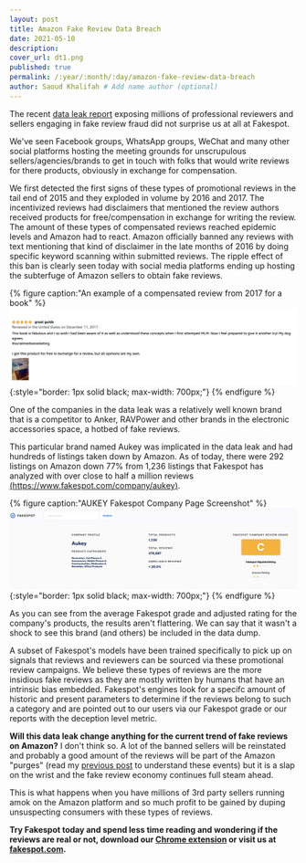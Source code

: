 ```yaml
---
layout: post
title: Amazon Fake Review Data Breach
date: 2021-05-10
description: 
cover_url: dt1.png
published: true
permalink: /:year/:month/:day/amazon-fake-review-data-breach
author: Saoud Khalifah # Add name author (optional)
---
```


The recent [data leak report](https://www.safetydetectives.com/blog/amazon-reviews-leak-report/) exposing millions of professional reviewers and sellers engaging in fake review fraud did not surprise us at all at Fakespot. 

We've seen Facebook groups, WhatsApp groups, WeChat and many other social platforms hosting the meeting grounds for unscrupulous sellers/agencies/brands to get in touch with folks that would write reviews for there products, obviously in exchange for compensation. 

We first detected the first signs of these types of promotional reviews in the tail end of 2015 and they exploded in volume by 2016 and 2017. The incentivized reviews had disclaimers that mentioned the review authors received products for free/compensation in exchange for writing the review. The amount of these types of compensated reviews reached epidemic levels and Amazon had to react. Amazon officially banned any reviews with text mentioning that kind of disclaimer in the late months of 2016 by doing specific keyword scanning within submitted reviews. The ripple effect of this ban is clearly seen today with social media platforms ending up hosting the subterfuge of Amazon sellers to obtain fake reviews.


{% figure caption:"An example of a compensated review from 2017 for a book" %}
![An example of a compensated review from 2017 for a book](/assets/img/compensated_review.png){:style="border: 1px solid black; max-width: 700px;"}
{% endfigure %}


One of the companies in the data leak was a relatively well known brand that is a competitor to Anker, RAVPower and other brands in the electronic accessories space, a hotbed of fake reviews. 

This particular brand named Aukey was implicated in the data leak and had hundreds of listings taken down by Amazon. As of today, there were 292 listings on Amazon down 77% from 1,236 listings that Fakespot has analyzed with over close to half a million reviews [(https://www.fakespot.com/company/aukey)](https://www.fakespot.com/company/aukey).

{% figure caption:"AUKEY Fakespot Company Page Screenshot" %}
![AUKEY Fakespot Company Page Screenshot](/assets/img/auk.png){:style="border: 1px solid black; max-width: 700px;"}
{% endfigure %}

As you can see from the average Fakespot grade and adjusted rating for the company's products, the results aren't flattering. We can say that it wasn't a shock to see this brand (and others) be included in the data dump.

A subset  of Fakespot's models have been trained specifically to pick up on signals that reviews and reviewers can be sourced via these promotional review campaigns. We believe these types of reviews are the more insidious fake reviews as they are mostly written by humans that have an intrinsic bias embedded. Fakespot's engines look for a specifc amount of historic and present parameters to determine if the reviews belong to such a category and are pointed out to our users via our Fakespot grade or our reports with the deception level metric.

**Will this data leak change anything for the current trend of fake reviews on Amazon?** I don't think so. A lot of the banned sellers will be reinstated and probably a good amount of the reviews will be part of the Amazon "purges" (read my [previous post](https://saoudkhalifah.com/2020/10/19/lets-talk-about-fake-reviews-part-1) to understand these events) but it is a slap on the wrist and the fake review economy continues full steam ahead. 

This is what happens when you have millions of 3rd party sellers running amok on the Amazon platform and so much profit to be gained by duping unsuspecting consumers with these types of reviews.

**Try Fakespot today and spend less time reading and wondering if the reviews are real or not, download our [Chrome extension](https://chrome.google.com/webstore/detail/fakespot-analyze-fake-ama/nakplnnackehceedgkgkokbgbmfghain) or visit us at [fakespot.com](https://www.fakespot.com).**
